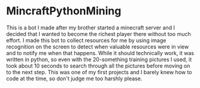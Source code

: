 # MincraftPythonMining

This is a bot I made after my brother started a minecraft server and I decided that I wanted to become the richest
player there without too much effort. I made this bot to collect resources for me by using image recognition
on the screen to detect when valuable resources were in view and to notify me when that happens. While it should
technically work, it was written in python, so even with the 20-something training pictures I used, it took about
10 seconds to search through all the pictures before moving on to the next step. This was one of my first projects
and I barely knew how to code at the time, so don't judge me too harshly please.
